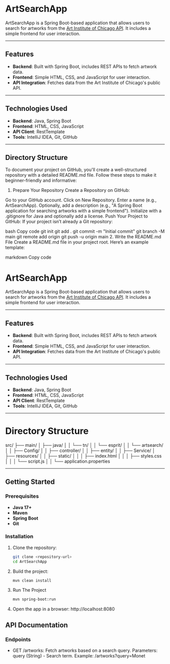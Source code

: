# ArtSearchApp

ArtSearchApp is a Spring Boot-based application that allows users to search for artworks from the [Art Institute of Chicago API](https://api.artic.edu/docs/). It includes a simple frontend for user interaction.

---

## Features
- **Backend**: Built with Spring Boot, includes REST APIs to fetch artwork data.
- **Frontend**: Simple HTML, CSS, and JavaScript for user interaction.
- **API Integration**: Fetches data from the Art Institute of Chicago's public API.

---

## Technologies Used
- **Backend**: Java, Spring Boot
- **Frontend**: HTML, CSS, JavaScript
- **API Client**: RestTemplate
- **Tools**: IntelliJ IDEA, Git, GitHub

---

## Directory Structure

To document your project on GitHub, you'll create a well-structured repository with a detailed README.md file. Follow these steps to make it beginner-friendly and informative:

1. Prepare Your Repository
Create a Repository on GitHub:

Go to your GitHub account.
Click on New Repository.
Enter a name (e.g., ArtSearchApp).
Optionally, add a description (e.g., "A Spring Boot application for searching artworks with a simple frontend").
Initialize with a .gitignore for Java and optionally add a license.
Push Your Project to GitHub: If your project isn’t already a Git repository:

bash
Copy code
git init
git add .
git commit -m "Initial commit"
git branch -M main
git remote add origin <your-repo-URL>
git push -u origin main
2. Write the README.md File
Create a README.md file in your project root. Here’s an example template:

markdown
Copy code
# ArtSearchApp

ArtSearchApp is a Spring Boot-based application that allows users to search for artworks from the [Art Institute of Chicago API](https://api.artic.edu/docs/). It includes a simple frontend for user interaction.

---

## Features
- **Backend**: Built with Spring Boot, includes REST APIs to fetch artwork data.
- **Frontend**: Simple HTML, CSS, and JavaScript for user interaction.
- **API Integration**: Fetches data from the Art Institute of Chicago's public API.

---

## Technologies Used
- **Backend**: Java, Spring Boot
- **Frontend**: HTML, CSS, JavaScript
- **API Client**: RestTemplate
- **Tools**: IntelliJ IDEA, Git, GitHub

---

Directory Structure
==================

src/
├── main/
│   ├── java/
│   │   └── tn/
│   │       └── esprit/
│   │           └── artsearch/
│   │               ├── Config/
│   │               ├── controller/
│   │               ├── entity/
│   │               ├── Service/
│   ├── resources/
│   │   ├── static/
│   │   │   ├── index.html
│   │   │   ├── styles.css
│   │   │   └── script.js
│   │   └── application.properties

---

## Getting Started
### Prerequisites
- **Java 17+**
- **Maven**
- **Spring Boot**
- **Git**

### Installation
1. Clone the repository:
   ```bash
   git clone <repository-url>
   cd ArtSearchApp
     ```
2. Build the project:
    ```bash
   mvn clean install
     ```
3. Run The Project
   ```bash
   mvn spring-boot:run
     ```
4. Open the app in a browser:
   http://localhost:8080
## API Documentation
### Endpoints
- GET /artworks: Fetch artworks based on a search query.
  Parameters: query (String) - Search term.
  Example: /artworks?query=Monet
